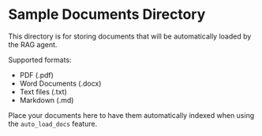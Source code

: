 # Sample Documents Directory
This directory is for storing documents that will be automatically loaded by the RAG agent.

Supported formats:
- PDF (.pdf)
- Word Documents (.docx)
- Text files (.txt)
- Markdown (.md)

Place your documents here to have them automatically indexed when using the `auto_load_docs` feature.
